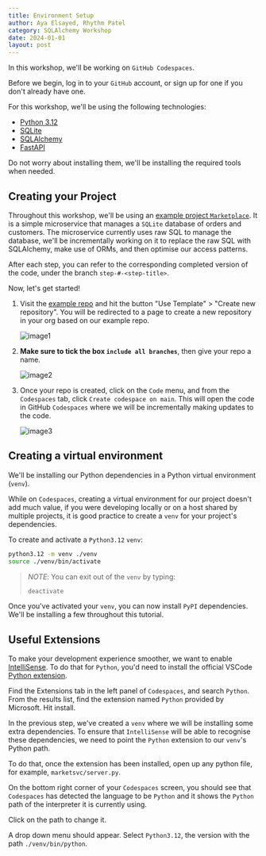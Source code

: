 ```yaml
---
title: Environment Setup
author: Aya Elsayed, Rhythm Patel
category: SQLAlchemy Workshop
date: 2024-01-01
layout: post
---
```


In this workshop, we'll be working on `GitHub Codespaces`.

Before we begin, log in to your `GitHub` account, or sign up for one if you don't already have one.

For this workshop, we'll be using the following technologies:

- [Python 3.12](https://hub.docker.com/_/python)
- [SQLite](https://www.sqlite.org/index.html)
- [SQLAlchemy](https://pypi.org/project/SQLAlchemy/)
- [FastAPI](https://fastapi.tiangolo.com/)

Do not worry about installing them, we'll be installing the required tools when needed.

## Creating your Project

Throughout this workshop, we'll be using an [example project `Marketplace`](https://github.com/rhythm-patel/sqlalchemy-workshop).
It is a simple microservice that manages a `SQLite` database of orders and customers.
The microservice currently uses raw SQL to manage the database, we'll be incrementally working on it to replace the raw SQL with SQLAlchemy, make use of ORMs, and then optimise our access patterns.

After each step, you can refer to the corresponding completed version of the code, under the branch `step-#-<step-title>`.

Now, let's get started!

1. Visit the [example repo](https://github.com/rhythm-patel/sqlalchemy-workshop) and hit the button "Use Template" > "Create new repository".
You will be redirected to a page to create a new repository in your org based on our example repo.

    ![image1](/sqlalchemy-wkshop/assets/gitbook/images/use_template.png)

2. **Make sure to tick the box `include all branches`**, then give your repo a name.

    ![image2](/sqlalchemy-wkshop/assets/gitbook/images/create_repo.png)

3. Once your repo is created, click on the `Code` menu, and from the `Codespaces` tab, click `Create codespace on main`.
This will open the code in GitHub `Codespaces` where we will be incrementally making updates to the code.

    ![image3](/sqlalchemy-wkshop/assets/gitbook/images/codespaces.png)

## Creating a virtual environment

We'll be installing our Python dependencies in a Python virtual environment (`venv`).

While on `Codespaces`, creating a virtual environment for our project doesn't add much value, if you were developing locally or on a host shared by multiple projects, it is good practice to create a `venv` for your project's dependencies.

To create and activate a `Python3.12` `venv`:

```sh
python3.12 -m venv ./venv
source ./venv/bin/activate
```

> _NOTE_: You can exit out of the `venv` by typing:
>
> ```sh
> deactivate
> ```

Once you've activated your `venv`, you can now install `PyPI` dependencies.
We'll be installing a few throughout this tutorial.

## Useful Extensions

To make your development experience smoother, we want to enable [IntelliSense](https://code.visualstudio.com/docs/editor/intellisense). To do that for `Python`, you'd need to install the official VSCode [Python extension](https://marketplace.visualstudio.com/items?itemName=ms-python.python).

Find the Extensions tab in the left panel of `Codespaces`, and search `Python`.
From the results list, find the extension named `Python` provided by Microsoft.
Hit install.

In the previous step, we've created a `venv` where we will be installing some extra dependencies. To ensure that `IntelliSense` will be able to recognise these dependencies, we need to point the `Python` extension to our `venv`'s Python path.

To do that, once the extension has been installed, open up any python file, for example, `marketsvc/server.py`.

On the bottom right corner of your `Codespaces` screen, you should see that `Codespaces` has detected the language to be `Python` and it shows the `Python` path of the interpreter it is currently using.

Click on the path to change it.

A drop down menu should appear.
Select `Python3.12`, the version with the path `./venv/bin/python`.

&nbsp;
